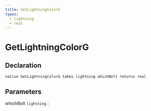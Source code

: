 ```yaml
---
title: GetLightningColorG
types:
  - lightning
  - real
---
```


# GetLightningColorG

## Declaration

```jass
native GetLightningColorG takes lightning whichBolt returns real
```

## Parameters
whichBolt `lightning`
: 
